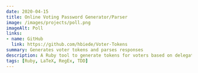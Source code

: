```yaml
---
date: 2020-04-15
title: Online Voting Password Generator/Parser
image: /images/projects/poll.png
imageAlt: Poll
links:
- name: GitHub
  link: https://github.com/hbiede/Voter-Tokens
summary: Generates voter tokens and parses responses
description: A Ruby tool to generate tokens for voters based on delegate counts for online elections and then validate those tokens when counting votes.
tags: [Ruby, LaTeX, RegEx, TDD]
---
```


